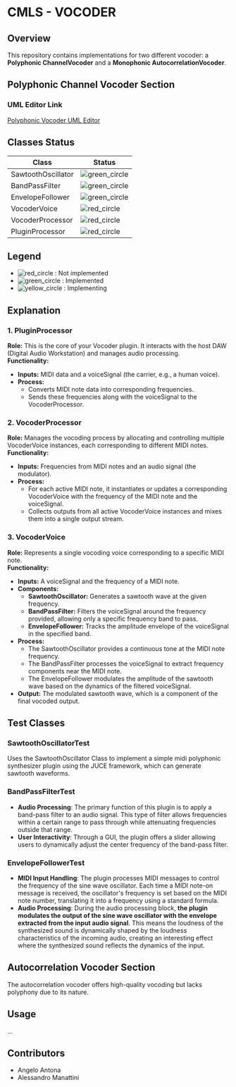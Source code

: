 # CMLS - VOCODER

## Overview
This repository contains implementations for two different vocoder: a **Polyphonic ChannelVocoder** and a **Monophonic AutocorrelationVocoder**.

## Polyphonic Channel Vocoder Section
### UML Editor Link
[Polyphonic Vocoder UML Editor](https://lucid.app/lucidchart/ab4a26a6-fc86-46e5-888e-316cc1204135/edit?viewport_loc=-1135%2C-415%2C3913%2C1628%2C0_0&invitationId=inv_0c0c533d-3a09-4dd8-8d4a-a29dd9f9e304)

## Classes Status

| Class               | Status         |
|---------------------|----------------|
| SawtoothOscillator  | ![green_circle](https://via.placeholder.com/15/4CAF50/000000?text=+)  |
| BandPassFilter      | ![green_circle](https://via.placeholder.com/15/4CAF50/000000?text=+)  |
| EnvelopeFollower    | ![green_circle](https://via.placeholder.com/15/4CAF50/000000?text=+)  |
| VocoderVoice        | ![red_circle](https://via.placeholder.com/15/F44336/000000?text=+)     |
| VocoderProcessor    | ![red_circle](https://via.placeholder.com/15/F44336/000000?text=+)     |
| PluginProcessor     | ![red_circle](https://via.placeholder.com/15/F44336/000000?text=+)     |

## Legend
- ![red_circle](https://via.placeholder.com/15/F44336/000000?text=+) : Not implemented
- ![green_circle](https://via.placeholder.com/15/4CAF50/000000?text=+) : Implemented
- ![yellow_circle](https://via.placeholder.com/15/FFEB3B/000000?text=+) : Implementing

## Explanation

### 1. PluginProcessor
**Role:** This is the core of your Vocoder plugin. It interacts with the host DAW (Digital Audio Workstation) and manages audio processing.  
**Functionality:**
- **Inputs:** MIDI data and a voiceSignal (the carrier, e.g., a human voice).
- **Process:**
  - Converts MIDI note data into corresponding frequencies.
  - Sends these frequencies along with the voiceSignal to the VocoderProcessor.

### 2. VocoderProcessor
**Role:** Manages the vocoding process by allocating and controlling multiple VocoderVoice instances, each corresponding to different MIDI notes.  
**Functionality:**
- **Inputs:** Frequencies from MIDI notes and an audio signal (the modulator).
- **Process:**
  - For each active MIDI note, it instantiates or updates a corresponding VocoderVoice with the frequency of the MIDI note and the voiceSignal.
  - Collects outputs from all active VocoderVoice instances and mixes them into a single output stream.

### 3. VocoderVoice
**Role:** Represents a single vocoding voice corresponding to a specific MIDI note.  
**Functionality:**
- **Inputs:** A voiceSignal and the frequency of a MIDI note.
- **Components:**
  - **SawtoothOscillator:** Generates a sawtooth wave at the given frequency.
  - **BandPassFilter:** Filters the voiceSignal around the frequency provided, allowing only a specific frequency band to pass.
  - **EnvelopeFollower:** Tracks the amplitude envelope of the voiceSignal in the specified band.
- **Process:**
  - The SawtoothOscillator provides a continuous tone at the MIDI note frequency.
  - The BandPassFilter processes the voiceSignal to extract frequency components near the MIDI note.
  - The EnvelopeFollower modulates the amplitude of the sawtooth wave based on the dynamics of the filtered voiceSignal.
- **Output:** The modulated sawtooth wave, which is a component of the final vocoded output.

## Test Classes
### SawtoothOscillatorTest
Uses the SawtoothOscillator Class to implement a simple midi polyphonic synthesizer plugin using the JUCE framework, which can generate sawtooth waveforms.

### BandPassFilterTest
* **Audio Processing**: The primary function of this plugin is to apply a band-pass filter to an audio signal. This type of filter allows frequencies within a certain range to pass through while attenuating frequencies outside that range.
* **User Interactivity**: Through a GUI, the plugin offers a slider allowing users to dynamically adjust the center frequency of the band-pass filter.

### EnvelopeFollowerTest
* **MIDI Input Handling**: The plugin processes MIDI messages to control the frequency of the sine wave oscillator. Each time a MIDI note-on message is received, the oscillator's frequency is set based on the MIDI note number, translating it into a frequency using a standard formula.
* **Audio Processing**: During the audio processing block, **the plugin modulates the output of the sine wave oscillator with the envelope extracted from the input audio signal**. This means the loudness of the synthesized sound is dynamically shaped by the loudness characteristics of the incoming audio, creating an interesting effect where the synthesized sound reflects the dynamics of the input.


## Autocorrelation Vocoder Section
The autocorrelation vocoder offers high-quality vocoding but lacks polyphony due to its nature.

## Usage
...

## Contributors
- Angelo Antona
- Alessandro Manattini
